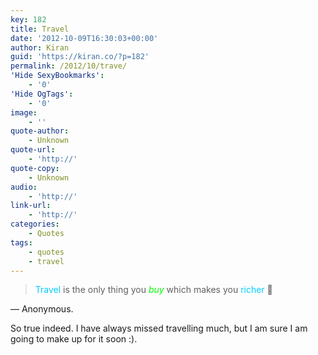 ```yaml
---
key: 182
title: Travel
date: '2012-10-09T16:30:03+00:00'
author: Kiran
guid: 'https://kiran.co/?p=182'
permalink: /2012/10/trave/
'Hide SexyBookmarks':
    - '0'
'Hide OgTags':
    - '0'
image:
    - ''
quote-author:
    - Unknown
quote-url:
    - 'http://'
quote-copy:
    - Unknown
audio:
    - 'http://'
link-url:
    - 'http://'
categories:
    - Quotes
tags:
    - quotes
    - travel
---
```


> <span style="color: #0000ff;"><span style="color: #00ccff;">Travel</span> </span>is the only thing you *<span style="color: #00ff00;">buy</span>* which makes you <span style="color: #00ccff;">richer </span>🙂

— Anonymous.

So true indeed. I have always missed travelling much, but I am sure I am going to make up for it soon :).